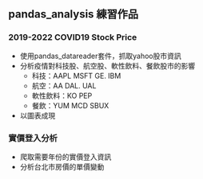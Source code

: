 ## pandas_analysis 練習作品

### 2019-2022 COVID19 Stock Price
- 使用pandas_datareader套件，抓取yahoo股市資訊
- 分析疫情對科技股、航空股、軟性飲料、餐飲股市的影響
  - 科技：AAPL MSFT GE. IBM
  - 航空：AA DAL. UAL
  - 軟性飲料：KO PEP
  - 餐飲：YUM MCD SBUX
- 以圖表成現

### 實價登入分析
- 爬取需要年份的實價登入資訊
- 分析台北市房價的單價變動